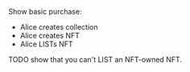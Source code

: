 Show basic purchase:
- Alice creates collection
- Alice creates NFT
- Alice LISTs NFT

TODO show that you can't LIST an NFT-owned NFT.